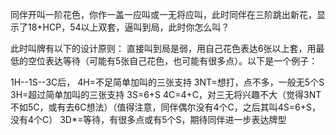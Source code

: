 同伴开叫一阶花色，你作一盖一应叫或一无将应叫，此时同伴在三阶跳出新花，显示了18+HCP，54以上双套，逼叫到局，此时你怎么叫？

此时叫牌有以下的设计原则：
直接叫到局是弱，用自己花色表达6张以上套，用最低的空位表达等待（可能有5张自己花色，也可能有很多点）。以下是一个例子：

1H--1S--3C后，
4H=不足简单加叫的三张支持
3NT=想打，点不多，一般无5个S
3H=超过简单加叫的三张支持
3S=6+S
4C=4+C，对三无将兴趣不大（觉得3NT不如5C，或有去6C想法）（值得注意，同伴偶尔没有4个C，之后其叫4S=6+S，没有4个C）
3D\*=等待，有很多点或有5个S，期待同伴进一步表达牌型

